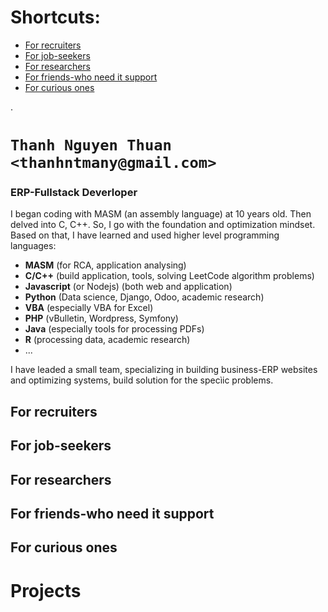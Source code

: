 # Shortcuts:
- [For recruiters](#for-recruiters)
- [For job-seekers](#for-job-seekers)
- [For researchers](#for-researchers)
- [For friends-who need it support](#for-friends-who-need-it-support)
- [For curious ones](#for-curious-ones)

.

# `Thanh Nguyen Thuan <thanhntmany@gmail.com>`

### ERP-Fullstack Deverloper

I began coding with MASM (an assembly language) at 10 years old. Then delved into C, C++. So, I go with the foundation and optimization mindset. Based on that, I have learned and used higher level programming languages:

- **MASM** (for RCA, application analysing)
- **C/C++** (build application, tools, solving LeetCode algorithm problems)
- **Javascript** (or Nodejs) (both web and application)
- **Python** (Data science, Django, Odoo, academic research)
- **VBA** (especially VBA for Excel)
- **PHP** (vBulletin, Wordpress, Symfony)
- **Java** (especially tools for processing PDFs)
- **R** (processing data, academic research)
- ...


I have leaded a small team, specializing in building business-ERP websites and optimizing systems, build solution for the specìic problems.



## For recruiters

## For job-seekers

## For researchers

## For friends-who need it support

## For curious ones



# Projects
